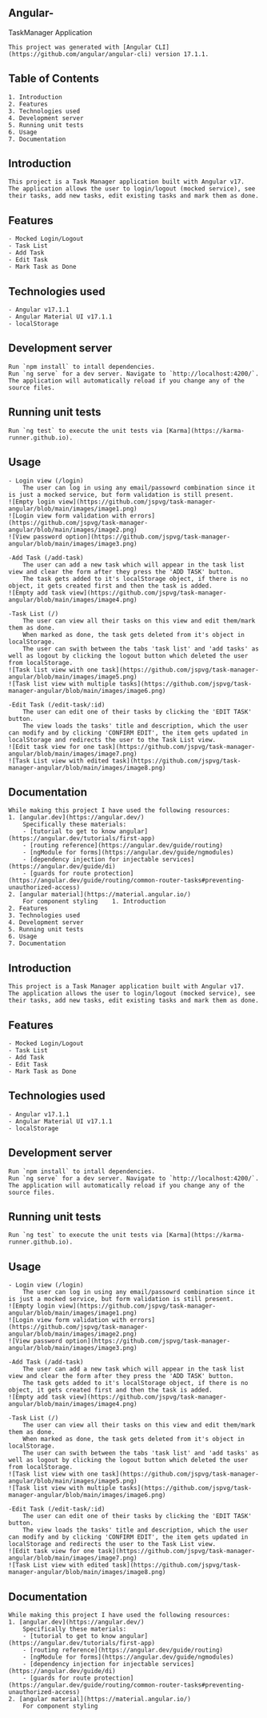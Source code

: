 
## Angular-
TaskManager Application

    This project was generated with [Angular CLI](https://github.com/angular/angular-cli) version 17.1.1.

## Table of Contents

    1. Introduction
    2. Features
    3. Technologies used
    4. Development server
    5. Running unit tests
    6. Usage
    7. Documentation

## Introduction 
    This project is a Task Manager application built with Angular v17.
    The application allows the user to login/logout (mocked service), see their tasks, add new tasks, edit existing tasks and mark them as done.

## Features
    - Mocked Login/Logout
    - Task List
    - Add Task
    - Edit Task
    - Mark Task as Done

## Technologies used
    - Angular v17.1.1
    - Angular Material UI v17.1.1
    - localStorage

## Development server

    Run `npm install` to intall dependencies. 
    Run `ng serve` for a dev server. Navigate to `http://localhost:4200/`. The application will automatically reload if you change any of the source files.

## Running unit tests

    Run `ng test` to execute the unit tests via [Karma](https://karma-runner.github.io).


## Usage

    - Login view (/login)
        The user can log in using any email/passowrd combination since it is just a mocked service, but form validation is still present.
    ![Empty login view](https://github.com/jspvg/task-manager-angular/blob/main/images/image1.png)
    ![Login view form validation with errors](https://github.com/jspvg/task-manager-angular/blob/main/images/image2.png)
    ![View password option](https://github.com/jspvg/task-manager-angular/blob/main/images/image3.png)

    -Add Task (/add-task)
        The user can add a new task which will appear in the task list view and clear the form after they press the 'ADD TASK' button. 
        The task gets added to it's localStorage object, if there is no object, it gets created first and then the task is added.
    ![Empty add task view](https://github.com/jspvg/task-manager-angular/blob/main/images/image4.png)

    -Task List (/)
        The user can view all their tasks on this view and edit them/mark them as done. 
        When marked as done, the task gets deleted from it's object in localStorage.
        The user can swith between the tabs 'task list' and 'add tasks' as well as logout by clicking the logout button which deleted the user from localStorage.
    ![Task list view with one task](https://github.com/jspvg/task-manager-angular/blob/main/images/image5.png)
    ![Task list view with multiple tasks](https://github.com/jspvg/task-manager-angular/blob/main/images/image6.png)

    -Edit Task (/edit-task/:id)
        The user can edit one of their tasks by clicking the 'EDIT TASK' button.
        The view loads the tasks' title and description, which the user can modify and by clicking 'CONFIRM EDIT', the item gets updated in localStorage and redirects the user to the Task List view.
    ![Edit task view for one task](https://github.com/jspvg/task-manager-angular/blob/main/images/image7.png)
    ![Task List view with edited task](https://github.com/jspvg/task-manager-angular/blob/main/images/image8.png)


## Documentation

    While making this project I have used the following resources:
    1. [angular.dev](https://angular.dev/)
        Specifically these materials:
        - [tutorial to get to know angular](https://angular.dev/tutorials/first-app)
        - [routing reference](https://angular.dev/guide/routing)
        - [ngModule for forms](https://angular.dev/guide/ngmodules)
        - [dependency injection for injectable services](https://angular.dev/guide/di)
        - [guards for route protection](https://angular.dev/guide/routing/common-router-tasks#preventing-unauthorized-access)
    2. [angular material](https://material.angular.io/)
        For component styling    1. Introduction
    2. Features
    3. Technologies used
    4. Development server
    5. Running unit tests
    6. Usage
    7. Documentation

## Introduction 
    This project is a Task Manager application built with Angular v17.
    The application allows the user to login/logout (mocked service), see their tasks, add new tasks, edit existing tasks and mark them as done.

## Features
    - Mocked Login/Logout
    - Task List
    - Add Task
    - Edit Task
    - Mark Task as Done

## Technologies used
    - Angular v17.1.1
    - Angular Material UI v17.1.1
    - localStorage

## Development server

    Run `npm install` to intall dependencies. 
    Run `ng serve` for a dev server. Navigate to `http://localhost:4200/`. The application will automatically reload if you change any of the source files.

## Running unit tests

    Run `ng test` to execute the unit tests via [Karma](https://karma-runner.github.io).


## Usage

    - Login view (/login)
        The user can log in using any email/passowrd combination since it is just a mocked service, but form validation is still present.
    ![Empty login view](https://github.com/jspvg/task-manager-angular/blob/main/images/image1.png)
    ![Login view form validation with errors](https://github.com/jspvg/task-manager-angular/blob/main/images/image2.png)
    ![View password option](https://github.com/jspvg/task-manager-angular/blob/main/images/image3.png)

    -Add Task (/add-task)
        The user can add a new task which will appear in the task list view and clear the form after they press the 'ADD TASK' button. 
        The task gets added to it's localStorage object, if there is no object, it gets created first and then the task is added.
    ![Empty add task view](https://github.com/jspvg/task-manager-angular/blob/main/images/image4.png)

    -Task List (/)
        The user can view all their tasks on this view and edit them/mark them as done. 
        When marked as done, the task gets deleted from it's object in localStorage.
        The user can swith between the tabs 'task list' and 'add tasks' as well as logout by clicking the logout button which deleted the user from localStorage.
    ![Task list view with one task](https://github.com/jspvg/task-manager-angular/blob/main/images/image5.png)
    ![Task list view with multiple tasks](https://github.com/jspvg/task-manager-angular/blob/main/images/image6.png)

    -Edit Task (/edit-task/:id)
        The user can edit one of their tasks by clicking the 'EDIT TASK' button.
        The view loads the tasks' title and description, which the user can modify and by clicking 'CONFIRM EDIT', the item gets updated in localStorage and redirects the user to the Task List view.
    ![Edit task view for one task](https://github.com/jspvg/task-manager-angular/blob/main/images/image7.png)
    ![Task List view with edited task](https://github.com/jspvg/task-manager-angular/blob/main/images/image8.png)


## Documentation

    While making this project I have used the following resources:
    1. [angular.dev](https://angular.dev/)
        Specifically these materials:
        - [tutorial to get to know angular](https://angular.dev/tutorials/first-app)
        - [routing reference](https://angular.dev/guide/routing)
        - [ngModule for forms](https://angular.dev/guide/ngmodules)
        - [dependency injection for injectable services](https://angular.dev/guide/di)
        - [guards for route protection](https://angular.dev/guide/routing/common-router-tasks#preventing-unauthorized-access)
    2. [angular material](https://material.angular.io/)
        For component styling
